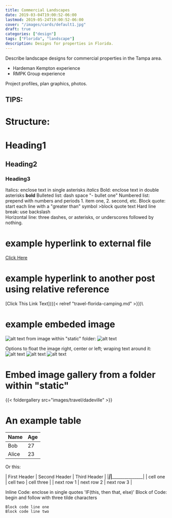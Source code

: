 ```yaml
---
title: Commercial Landscapes
date: 2019-03-04T19:00:52-06:00
lastmod: 2019-05-24T19:00:52-06:00
cover: "/images/cards/default1.jpg"
draft: true
categories: ["design"]
tags: ["Florida", "landscape"]
description: Designs for properties in Florida.
---
```

Describe landscape designs for commercial properties in the Tampa area.
- Hardeman Kempton experience
- RMPK Group experience

Project profiles, plan graphics, photos.

TIPS:
--------------------------
# Structure:
# Heading1
## Heading2
### Heading3

Italics: enclose text in single asterisks  *italics*
Bold: enclose text in double asterisks **bold**
Bulleted list: dash space "- bullet one"
Numbered list: prepend with numbers and periods 1. item one, 2. second, etc.
Block quote: start each line with a "greater than" symbol >block quote text
Hard line break: use backslash \
Horizontal line: three dashes, or asterisks, or underscores followed by nothing.


# example hyperlink to external file
[Click Here](https://goo.gl/photos/kSUHXcxiHCp1JqYK6)

# example hyperlink to another post using relative reference
[Click This Link Text]({{< relref "travel-florida-camping.md" >}})\

# example embeded image
![alt text](/path/default1.jpg)
from image within "static" folder:
![alt text](images/subdirectory/image1.jpg)

Options to float the image right, center or left; wraping text around it:
![alt text](/images/your_img.png#center)
![alt text](/images/your_img.png#floatleft)
![alt text](/images/your_img.png#floatright)

# Embed image gallery from a folder within "static"
{{< foldergallery src="images/travel/dadeville" >}}

# An example table
Name    | Age
--------|------
Bob     | 27
Alice   | 23

Or this:

| First Header	|	Second Header	|	Third Header	|
|_______________|___________________|___________________|
| cell one		| cell two			| cell three		|
| next row 1	| next row 2 		| next row 3		|

Inline Code: enclose in single quotes 'IF(this, then that, else)'
Block of Code: begin and follow with three tilde characters

~~~
Block code line one
Block code line two
~~~


